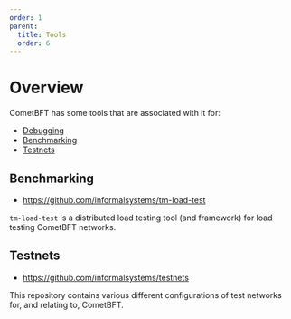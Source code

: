 ```yaml
---
order: 1
parent:
  title: Tools
  order: 6
---
```


# Overview

CometBFT has some tools that are associated with it for:

- [Debugging](./debugging.md)
- [Benchmarking](#benchmarking)
- [Testnets](#testnets)

## Benchmarking

- <https://github.com/informalsystems/tm-load-test>

`tm-load-test` is a distributed load testing tool (and framework) for load
testing CometBFT networks.

## Testnets

- <https://github.com/informalsystems/testnets>

This repository contains various different configurations of test networks for,
and relating to, CometBFT.
